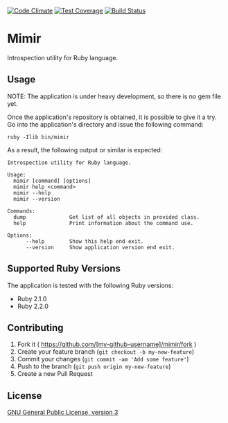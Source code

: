 [![Code Climate](https://codeclimate.com/github/eleidan/mimir/badges/gpa.svg)](https://codeclimate.com/github/eleidan/mimir)
[![Test Coverage](https://codeclimate.com/github/eleidan/mimir/badges/coverage.svg)](https://codeclimate.com/github/eleidan/mimir)
[![Build Status](https://travis-ci.org/eleidan/mimir.svg)](https://travis-ci.org/eleidan/mimir)

# Mimir
Introspection utility for Ruby language.

## Usage
NOTE: The application is under heavy development, so there is no gem file yet.

Once the application's repository is obtained, it is possible to give it a try.
Go into the application's directory and issue the following command:
```
ruby -Ilib bin/mimir
```
As a result, the following output or similar is expected:
```
Introspection utility for Ruby language.

Usage:
  mimir [command] [options]
  mimir help <command>
  mimir --help
  mimir --version

Commands:
  dump              Get list of all objects in provided class.
  help              Print information about the command use.

Options:
      --help        Show this help end exit.
      --version     Show application version end exit.
```

## Supported Ruby Versions
The application is tested with the following Ruby versions:
- Ruby 2.1.0
- Ruby 2.2.0

## Contributing

1. Fork it ( https://github.com/[my-github-username]/mimir/fork )
2. Create your feature branch (`git checkout -b my-new-feature`)
3. Commit your changes (`git commit -am 'Add some feature'`)
4. Push to the branch (`git push origin my-new-feature`)
5. Create a new Pull Request

## License
[GNU General Public License, version 3](http://www.gnu.org/licenses/gpl-3.0.html)

